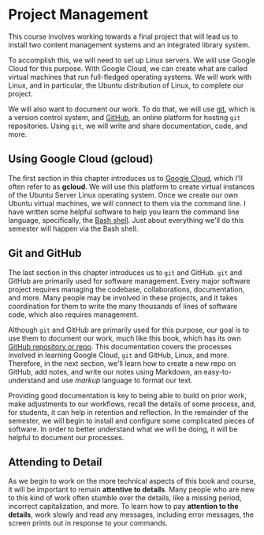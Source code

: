 # Project Management

This course involves working towards a final project that will lead us to install two content management systems
and an integrated library system.

To accomplish this, we will need to set up Linux servers.
We will use Google Cloud for this purpose.
With Google Cloud, we can create what are called virtual machines that run full-fledged operating systems.
We will work with Linux, and in particular, the Ubuntu distribution of Linux, to complete our project.

We will also want to document our work.
To do that, we will use [git][git], which is a version control system,
and [GitHub][github], an online platform for hosting `git` repositories.
Using `git`, we will write and share documentation, code, and more.

## Using Google Cloud (gcloud)

The first section in this chapter introduces us to [Google Cloud][gcloud], which I'll often refer to as **gcloud**.
We will use this platform to create virtual instances of the Ubuntu Server Linux operating system.
Once we create our own Ubuntu virtual machines, we will connect to them via the command line.
I have written some helpful software to help you learn the command line language, specifically, the [Bash shell][bash_shell].
Just about everything we'll do this semester will happen via the Bash shell.

## Git and GitHub

The last section in this chapter introduces us to `git` and GitHub.
`git` and GitHub are primarily used for software management.
Every major software project requires managing the codebase, collaborations, documentation, and more.
Many people may be involved in these projects, and it takes coordination for them to write the many thousands of
lines of software code, which also requires management.

Although `git` and GitHub are primarily used for this purpose, our goal is to use them to document our work,
much like this book, which has its own [GitHub repository or repo][syslib_github].
This documentation covers the processes involved in learning Google Cloud, `git` and GitHub, Linux, and more.
Therefore, in the next section, we'll learn how to create a new repo on GitHub,
add notes, and write our notes using Markdown, an easy-to-understand and use *markup* language to format our text.

Providing good documentation is key to being able to build on prior work, make adjustments to our workflows,
recall the details of some process, and, for students, it can help in retention and reflection.
In the remainder of the semester, we will begin to install and configure some complicated pieces of software.
In order to better understand what we will be doing, it will be helpful to document our processes.

## Attending to Detail

As we begin to work on the more technical aspects of this book and course, it will be important to remain **attentive to details**.
Many people who are new to this kind of work often stumble over the details, like a missing period, incorrect capitalization, and more.
To learn how to pay **attention to the details**, work slowly and read any messages, including error messages,
the screen prints out in response to your commands.

[bash_shell]:https://en.wikipedia.org/wiki/Bash_(Unix_shell)
[gcloud]:https://cloud.google.com
[git]:https://en.wikipedia.org/wiki/Git
[github]:https://github.com
[syslib_github]:https://github.com/cseanburns/systems_librarianship
